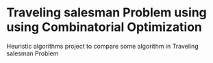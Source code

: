 # Traveling salesman Problem using using  Combinatorial Optimization
 Heuristic algorithms project to compare some algorithm in Traveling salesman Problem
